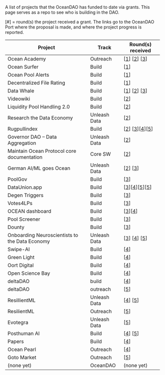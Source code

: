 A list of projects that the OceanDAO has funded to date via grants. This page serves as a repo to see who is building in the DAO.

[#] = round(s) the project received a grant. The links go to the OceanDAO Port where the proposal is made, and where the project progress is reported.

| Project       | Track | Round(s) received |
| ------------- | ----- | ----------------- |
| Ocean Academy | Outreach | [[1](https://port.oceanprotocol.com/t/proposal-ocean-academy-project-shrimp/283)] [[2](https://port.oceanprotocol.com/t/proposal-ocean-academy-project-oyster/382)] [[3](https://port.oceanprotocol.com/t/proposal-ocean-academy-project-kraken/465)] |
| Ocean Surfer | Build | [[1](https://port.oceanprotocol.com/t/proposal-ocean-surfer-duck-dive-1-enabling-real-time-streaming-payments-for-consuming-c2d-services/308)] |
| Ocean Pool Alerts | Build | [[1](https://port.oceanprotocol.com/t/proposal-ocean-pool-alerts/314)] |
| Decentralized File Rating | Build | [[1](https://port.oceanprotocol.com/t/proposal-dfr-decentralized-file-rating-by-oceancap/313)] |
| Data Whale    | Build | [[1](https://port.oceanprotocol.com/t/proposal-the-data-whale-alga-application-helping-you-navigate-the-data-economy/288)] [[2](https://port.oceanprotocol.com/t/proposal-the-data-whale-alga-development-sprint-phase-2/359)] [[3](https://port.oceanprotocol.com/t/proposal-data-whales-the-art-of-data-proposed-data-strategy/439)] |
| Videowiki  | Build | [[2](https://port.oceanprotocol.com/t/proposal-videowiki-a-collaborative-content-creation-platform/362)] |
| Liquidity Pool Handling 2.0 | Build | [[2](https://port.oceanprotocol.com/t/proposal-liquidity-pool-handling-2-0/370)] |
| Research the Data Economy | Unleash Data | [[2](https://port.oceanprotocol.com/t/research-the-data-economy/354)] |
| Rugpullindex | Build | [[2](https://port.oceanprotocol.com/t/oceandao-r2-proposal-rugpullindex-com/364)] [[3](https://port.oceanprotocol.com/t/rugpullindex-com-round-3-proposal/434)][[4](https://port.oceanprotocol.com/t/rugpulindex-com-proposal-round-4/505/3)][[5](https://port.oceanprotocol.com/t/rugpullindex-com-proposal-r5/594)] |
| Governor DAO – Data Aggregation | Unleash Data | [[2](https://port.oceanprotocol.com/t/proposal-governor-dao-data-aggregation/395)] |
| Maintain Ocean Protocol core documentation | Core SW | [[2](https://port.oceanprotocol.com/t/proposal-maintain-ocean-protocol-core-component-documentation/381)]  |
| German AI/ML goes Ocean | Unleash Data | [[2](https://port.oceanprotocol.com/t/german-ai-ml-goes-ocean/353)] [[3](https://port.oceanprotocol.com/t/german-ai-ml-goes-ocean-continued/433)] |
| PoolGov | Build | [[3](https://port.oceanprotocol.com/t/proposal-poolgov-a-gasless-proposal-voting-tool-for-datapool-governance-by-lps/473)] |
| DataUnion.app | Build | [[3](https://port.oceanprotocol.com/t/proposal-dataunion-app-upload-challenge/462)][[4](https://port.oceanprotocol.com/t/dataunion-app-mobile-version/549)][[5](https://port.oceanprotocol.com/t/proposal-dataunion-app-annotation-feature-v1/619)][[5](https://port.oceanprotocol.com/t/proposal-dataunion-app-data-portal-v1/620)] |
| Degen Triggers | Build | [[3](https://port.oceanprotocol.com/t/proposal-degen-triggers/471)] |
| Votes4LPs | Build | [[3](https://port.oceanprotocol.com/t/proposal-votes4lps-give-all-ocean-tokens-a-vote/459)] |
| OCEAN dashboard | Build | [[3](https://port.oceanprotocol.com/t/proposal-ocean-dashboard/467)][[4](https://port.oceanprotocol.com/t/ocean-dashboard-historical-liquidity-tracking/532)] |
| Pool Screener | Build | [[3](https://port.oceanprotocol.com/t/proposal-pool-screener/469)] |
| Dounty | Build | [[3](https://port.oceanprotocol.com/t/proposal-dounty-a-data-bounty-platform/448)] |
| Onboarding Neuroscientists to the Data Economy | Unleash Data | [[3](https://port.oceanprotocol.com/t/mission-coral-onboarding-neuroscientists-to-the-data-economy/455)] [[4](https://port.oceanprotocol.com/t/project-coral-onboarding-neuroscientists-to-the-data-economy/516/4)] [[5](https://port.oceanprotocol.com/t/proposal-project-coral-onboarding-neuroscientists-to-the-data-economy/600)] |
| Swipe-AI | Build | [[4](https://port.oceanprotocol.com/t/swipe-ai-mass-scale-data-farming/517)]
| Green Light | Build | [[4](https://port.oceanprotocol.com/t/green-light-for-data-exchanges-kickoff/502/2)]
| Oort Digital | Build | [[4](https://port.oceanprotocol.com/t/proposal-oort-digital-platform/538/3)]
| Open Science Bay | Build | [[4](https://port.oceanprotocol.com/t/open-science-bay-for-self-sovereign-data-flows-from-lab-to-market/531)]
| deltaDAO | build | [[4](https://port.oceanprotocol.com/t/deltadao-building-towards-gdpr-compliant-data-markets/550)]
| deltaDAO | outreach | [[5](https://port.oceanprotocol.com/t/proposal-deltadao-creating-an-ocean-protocol-use-case-and-pitch-deck-library/618)]
| ResillientML | Unleash Data | [[4](https://port.oceanprotocol.com/t/proposal-round-4-resilientml-web3-0-defi-and-metaverse-sentiment/540)] [[5](https://port.oceanprotocol.com/t/proposal-round-5-resilientml-expansion-of-sentiment-data-news-sources-and-features/603)]
| ResilientML | Outreach | [[5](https://port.oceanprotocol.com/t/proposal-round-5-resilientml-gateway-to-ocean-introductory-intermediate-and-advanced-ai-ml-data-science-courses/605)]
| Evotegra | Unleash Data | [[5](https://port.oceanprotocol.com/t/evotegra-unleash-more-traffic-data-to-the-market/615)]
| Posthuman AI | Build | [[4](https://port.oceanprotocol.com/t/posthuman-ai-marketplace-zk-federated-training-of-transformer-models-on-ocean/547)] [[5](https://port.oceanprotocol.com/t/proposal-posthuman-ai-marketplace-v0-3-rinkeby/621)]
| Papers | Build | [[4](https://port.oceanprotocol.com/t/papers-a-paper-research-creation-platform-with-ai-and-blockchain/527/6)]
| Ocean Pearl | Outreach | [[4](https://port.oceanprotocol.com/t/proposal-ocean-pearl-ocean-ecosystem-project-tracker/607)]
| Goto Market | Outreach | [[5](https://port.oceanprotocol.com/t/proposal-go-to-market-analysis/592)]
| (none yet) | OceanDAO | (none yet) |